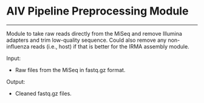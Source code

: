 # AIV Pipeline Preprocessing Module
---

Module to take raw reads directly from the MiSeq and remove Illumina adapters and trim low-quality sequence. Could also remove any non-influenza reads (i.e., host) if that is better for the IRMA assembly module.

Input:
* Raw files from the MiSeq in fastq.gz format.

Output:
* Cleaned fastq.gz files.
